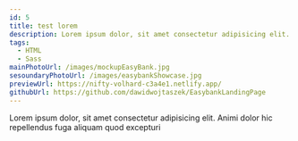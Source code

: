 ```yaml
---
id: 5
title: test lorem
description: Lorem ipsum dolor, sit amet consectetur adipisicing elit. Animi dolor hic repellendus fuga aliquam quod excepturi
tags:
  - HTML
  - Sass
mainPhotoUrl: /images/mockupEasyBank.jpg
sesoundaryPhotoUrl: /images/easybankShowcase.jpg
previewUrl: https://nifty-volhard-c3a4e1.netlify.app/
githubUrl: https://github.com/dawidwojtaszek/EasybankLandingPage
---
```


Lorem ipsum dolor, sit amet consectetur adipisicing elit. Animi dolor hic repellendus fuga aliquam quod excepturi
